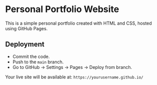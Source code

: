 # Personal Portfolio Website

This is a simple personal portfolio created with HTML and CSS, hosted using GitHub Pages.

## Deployment

- Commit the code.
- Push to the `main` branch.
- Go to GitHub → Settings → Pages → Deploy from branch.

Your live site will be available at: `https://yourusername.github.io/`
